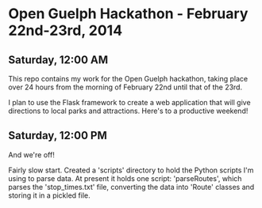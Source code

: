 Open Guelph Hackathon - February 22nd-23rd, 2014
===

Saturday, 12:00 AM
---
  This repo contains my work for the Open Guelph hackathon, taking place over 24 hours from the morning of February 22nd until that of the 23rd.

  I plan to use the Flask framework to create a web application that will give directions to local parks and attractions. Here's to a productive weekend!

Saturday, 12:00 PM
---
  And we're off! 

  Fairly slow start. Created a 'scripts' directory to hold the Python scripts I'm using to parse data. At present it holds one script: 'parseRoutes', which parses the 'stop_times.txt' file, converting the data into 'Route' classes and storing it in a pickled file.
